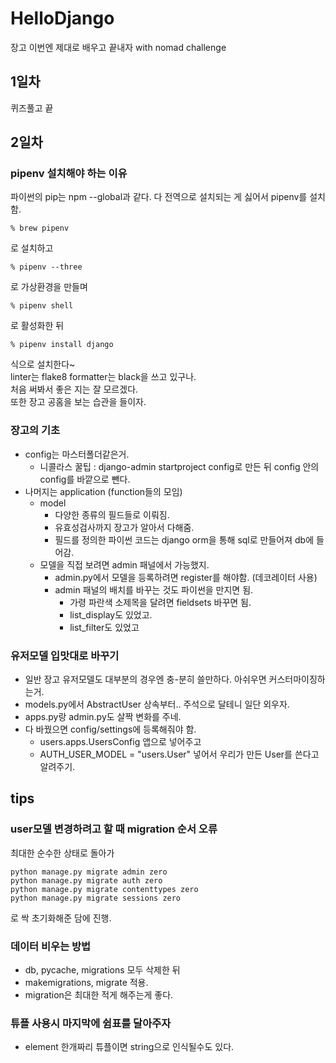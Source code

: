 # HelloDjango
장고 이번엔 제대로 배우고 끝내자 with nomad challenge

## 1일차
퀴즈풀고 끝

## 2일차
### pipenv 설치해야 하는 이유
파이썬의 pip는 npm --global과 같다. 다 전역으로 설치되는 게 싫어서 pipenv를 설치함.
```
% brew pipenv
```
로 설치하고

```
% pipenv --three
```
로 가상환경을 만들며


```
% pipenv shell
```
로 활성화한 뒤

```
% pipenv install django
```
식으로 설치한다~  
linter는 flake8 formatter는 black을 쓰고 있구나.  
처음 써봐서 좋은 지는 잘 모르겠다.  
또한 장고 공홈을 보는 습관을 들이자.  

### 장고의 기초
- config는 마스터폴더같은거.
  - 니콜라스 꿀팁 : django-admin startproject config로 만든 뒤 config 안의 config를 바깥으로 뺀다.
- 나머지는 application (function들의 모임)
  - model
    - 다양한 종류의 필드들로 이뤄짐.
    - 유효성검사까지 장고가 알아서 다해줌.
    - 필드를 정의한 파이썬 코드는 django orm을 통해 sql로 만들어져 db에 들어감.
  - 모델을 직접 보려면 admin 패널에서 가능했지.
    - admin.py에서 모델을 등록하려면 register를 해야함. (데코레이터 사용)
    - admin 패널의 배치를 바꾸는 것도 파이썬을 만지면 됨.
      - 가령 파란색 소제목을 달려면 fieldsets 바꾸면 됨.
      - list_display도 있었고.
      - list_filter도 있었고

### 유저모델 입맛대로 바꾸기
- 일반 장고 유저모델도 대부분의 경우엔 충-분히 쓸만하다. 아쉬우면 커스터마이징하는거.
- models.py에서 AbstractUser 상속부터.. 주석으로 달테니 일단 외우자.
- apps.py랑 admin.py도 살짝 변화를 주네.
- 다 바꿨으면 config/settings에 등록해줘야 함.
  - users.apps.UsersConfig 앱으로 넣어주고
  - AUTH_USER_MODEL = "users.User" 넣어서 우리가 만든 User를 쓴다고 알려주기.
  
  
## tips
### user모델 변경하려고 할 때 migration 순서 오류
최대한 순수한 상태로 돌아가
```
python manage.py migrate admin zero
python manage.py migrate auth zero
python manage.py migrate contenttypes zero
python manage.py migrate sessions zero
```
로 싹 초기화해준 담에 진행.

### 데이터 비우는 방법
- db, pycache, migrations 모두 삭제한 뒤
- makemigrations, migrate 적용.
- migration은 최대한 적게 해주는게 좋다.

### 튜플 사용시 마지막에 쉼표를 달아주자
- element 한개짜리 튜플이면 string으로 인식될수도 있다.